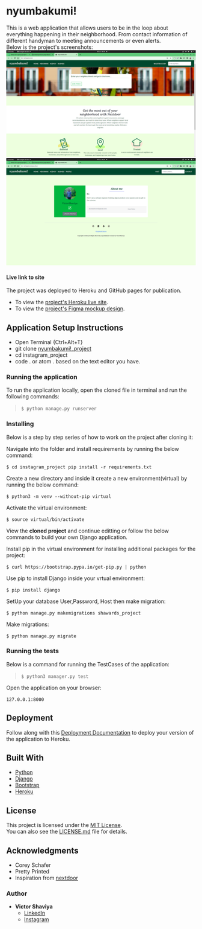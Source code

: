 # nyumbakumi!

This is a web application that allows users to be in the loop about everything happening in their neighborhood. From contact information of different handyman to meeting announcements or even alerts.       
Below is the project's screenshots:     
![nyumbakumi!_Home.Pg_Screenshot](https://github.com/ShaviyaVictor/nyumbakumi-/blob/main/media/Home.png)                
![nyumbakumi!_Profile.Pg_Screenshot](https://github.com/ShaviyaVictor/nyumbakumi-/blob/main/media/Profile.png)          


#### Live link to site
The project was deployed to Heroku and GitHub pages for publication.     
* To view the [project's Heroku live site](https://nyumbakumi.herokuapp.com/).         
* To view the [project's Figma mockup design](https://www.figma.com/file/Bi89jjzMDXCN9H17UGHwBI/nyumbakumi!?node-id=0%3A1).

## Application Setup Instructions
- Open Terminal {Ctrl+Alt+T}     
- git clone [nyumbakumi!_project](https://github.com/ShaviyaVictor/nyumbakumi-)      
- cd instagram_project      
- code . or atom . based on the text editor you have.


### Running the application

To run the application locally, open the cloned file in terminal and run the following commands:     
  > `$ python manage.py runserver`  

### Installing

Below is a step by step series of how to work on the project after cloning it:

Navigate into the folder and install requirements by running the below command:

```
$ cd instagram_project pip install -r requirements.txt 
```

Create a new directory and inside it create a new environment(virtual) by running the below command:

```
$ python3 -m venv --without-pip virtual
```

Activate the virtual environment:

```
$ source virtual/bin/activate
```

View the **cloned project** and continue editting or follow the below commands to build your own Django application.

Install pip in the virtual environment for installing additional packages for the project:

```
$ curl https://bootstrap.pypa.io/get-pip.py | python
```

Use pip to install Django inside your vrtual environment:

```
$ pip install django
```

SetUp your database User,Password, Host then make migration:

```
$ python manage.py makemigrations shawards_project
```

Make migrations:

```
$ python manage.py migrate 
```



### Running the tests

Below is a command for running the TestCases of the application:      
  > `$ python3 manager.py test`


Open the application on your browser:
```
127.0.0.1:8000
```



## Deployment

Follow along with this [Deployment Documentation](https://gist.github.com/newtonkiragu/42f2500e56d9c2375a087233587eddd0) to deploy your version of the application to Heroku.

## Built With

* [Python](https://docs.python.org/3/)        
* [Django](https://docs.djangoproject.com/en/4.0/)       
* [Bootstrap](https://getbootstrap.com/docs/5.1/getting-started/introduction/)       
* [Heroku](https://devcenter.heroku.com/categories/reference)       

## License

This project is licensed under the [MIT License](https://github.com/ShaviyaVictor/ShawardS/blob/main/LICENSE).      
You can also see the [LICENSE.md](https://github.com/ShaviyaVictor/ShawardS/blob/main/LICENSE) file for details.

## Acknowledgments

* Corey Schafer
* Pretty Printed
* Inspiration from [nextdoor](https://nextdoor.com/)

### Author

* **Victor Shaviya**        
    - [LinkedIn](https://www.linkedin.com/in/victor-shaviya-532ab0110/)          
    - [Instagram](https://www.instagram.com/ignition_reads/)
